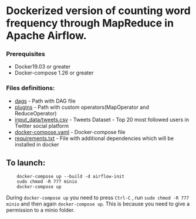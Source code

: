 # Dockerized version of counting word frequency through MapReduce in Apache Airflow.
### Prerequisites
* Docker19.03 or greater
* Docker-compose 1.26 or greater
### Files definitions:

- [dags](dags) - Path with DAG file
- [plugins](plugins) - Path with custom operators(MapOperator and ReduceOperator)
- [input_data/tweets.csv](input_data/tweets.csv) - Tweets Dataset - Top 20 most followed users in Twitter social platform
- [docker-compose.yaml](docker-compose.yaml) - Docker-compose file
- [requirements.txt](requirements.txt) - File with additional dependencies which will be installed in docker


## To launch:

```Linux Shell
    docker-compose up --build -d airflow-init
    sudo chmod -R 777 minio
    docker-compose up
```

During `docker-compose up` you need to press `Ctrl-C` , run `sudo chmod -R 777 minio` and then again 
`docker-compose up`. This is because you need to give a permission to a minio folder.